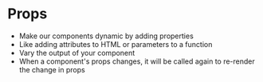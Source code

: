 # Props

* Make our components dynamic by adding properties
* Like adding attributes to HTML or parameters to a function
* Vary the output of your component
* When a component's props changes, it will be called again to re-render the change in props
